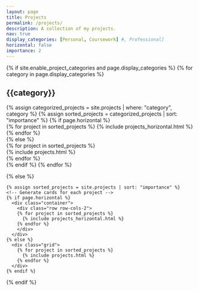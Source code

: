 ```yaml
---
layout: page
title: Projects
permalink: /projects/
description: A collection of my projects.
nav: true
display_categories: [Personal, Coursework] #, Professional]
horizontal: false
importance: 2
---
```

<div class="projects">
  {% if site.enable_project_categories and page.display_categories %}
  <!-- Display categorized projects -->
    {% for category in page.display_categories %}
      <h2 class="category">{{category}}</h2>
      {% assign categorized_projects = site.projects | where: "category", category %}
      {% assign sorted_projects = categorized_projects | sort: "importance" %}
      <!-- Generate cards for each project -->
      {% if page.horizontal %}
        <div class="container">
          <div class="row row-cols-2">
          {% for project in sorted_projects %}
            {% include projects_horizontal.html %}
          {% endfor %}
          </div>
        </div>
      {% else %}
        <!--<div class="grid">-->
        <div class="container">
          <!--<div class="row">
            {% for project in sorted_projects %}
            <div class="col-sm-4 justify-content-around">
              {% include projects.html %}
            </div>
            {% endfor %}
          </div>-->
          <div class="row row-cols-1 row-cols-md-3 g-4">
            {% for project in sorted_projects %}
            <div class="col">
              {% include projects.html %}
            </div>
            {% endfor %}
          </div>
        </div>
      {% endif %}
    {% endfor %}

  {% else %}
  <!-- Display projects without categories -->
    {% assign sorted_projects = site.projects | sort: "importance" %}
    <!-- Generate cards for each project -->
    {% if page.horizontal %}
      <div class="container">
        <div class="row row-cols-2">
        {% for project in sorted_projects %}
          {% include projects_horizontal.html %}
        {% endfor %}
        </div>
      </div>
    {% else %}
      <div class="grid">
        {% for project in sorted_projects %}
          {% include projects.html %}
        {% endfor %}
      </div>
    {% endif %}

  {% endif %}

</div>
